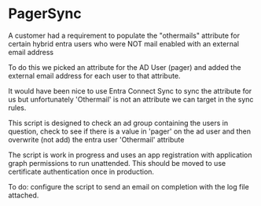 # PagerSync

A customer had a requirement to populate the "othermails" attribute for certain hybrid entra users who were NOT mail enabled with an external email address

To do this we picked an attribute for the AD User (pager) and added the external email address for each user to that attribute.

It would have been nice to use Entra Connect Sync to sync the attribute for us but unfortunately 'Othermail' is not an attribute we can target in the sync rules.

This script is designed to check an ad group containing the users in question, check to see if there is a value in 'pager' on the ad user and then overwrite (not add) the entra user 'Othermail' attribute

The script is work in progress and uses an app registration with application graph permissions to run unattended.  This should be moved to use certificate authentication once in production.

To do: configure the script to send an email on completion with the log file attached.